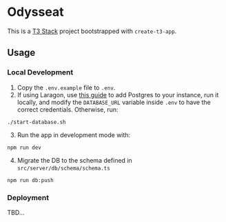 # Odysseat

This is a [T3 Stack](https://create.t3.gg/) project bootstrapped with `create-t3-app`.


## Usage

### Local Development
1.  Copy the `.env.example` file to `.env`.
2. If using Laragon, use [this guide](https://dev.to/dendihandian/adding-postgresql-to-laragon-2kde) to add Postgres to your instance, run it locally, and modify the `DATABASE_URL` variable inside `.env` to have the correct credentials. Otherwise, run:
```
./start-database.sh
```

3. Run the app in development mode with:
```
npm run dev
```

4. Migrate the DB to the schema defined in `src/server/db/schema/schema.ts`
```
npm run db:push
```

### Deployment

TBD...